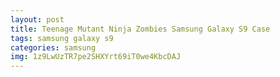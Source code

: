 ```yaml
---
layout: post
title: Teenage Mutant Ninja Zombies Samsung Galaxy S9 Case
tags: samsung galaxy s9
categories: samsung
img: 1z9LwUzTR7pe2SHXYrt69iT0we4KbcDAJ
---
```

